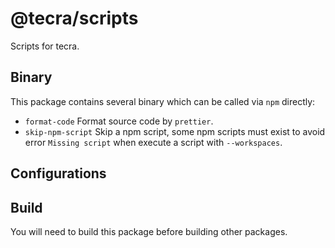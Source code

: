 # @tecra/scripts

Scripts for tecra.

## Binary

This package contains several binary which can be called via `npm` directly:

- `format-code`
  Format source code by `prettier`.
- `skip-npm-script`
  Skip a npm script, some npm scripts must exist to avoid error `Missing script` when execute a script with `--workspaces`.

## Configurations

## Build

You will need to build this package before building other packages.
